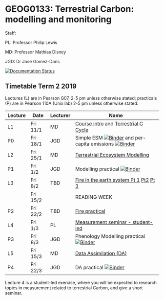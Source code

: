 # GEOG0133: Terrestrial Carbon: modelling and monitoring

Staff:

PL: Professor Philip Lewis

MD: Professor Mathias Disney

JGD: Dr Jose Gomez-Dans

[![Documentation Status](https://readthedocs.com/projects/ucl-eo-geog0133/badge/?version=latest)](https://ucl-eo-geog0133.readthedocs-hosted.com/en/latest/?badge=latest)

## Timetable Term 2 2019

Lectures (L) are in Pearson G07, 2-5 pm unless otherwise stated; practicals (P) are in Pearson 110A (Unix lab) 2-5 pm unless otherwise stated:

|  Lecture |  Date | Lecturer  | Name  | 
|---|---|---|---|
|L1| Fri 11/1| MD |[Course intro](https://moodle-1819.ucl.ac.uk/mod/resource/view.php?id=290310) and [Terrestrial  C Cycle](https://moodle-1819.ucl.ac.uk/mod/resource/view.php?id=290311)|
|P0| Fri 18/1| JGD| Simple ESM [![Binder](https://mybinder.org/badge_logo.svg)](https://mybinder.org/v2/gh/jgomezdans/geog0133-practicals/master?filepath=01-Simple_Earth_System_Model.ipynb) and per-capita emissions [![Binder](https://mybinder.org/badge_logo.svg)](https://mybinder.org/v2/gh/jgomezdans/geog0133-practicals/master?filepath=02-Emissions_Exercise.ipynb)|
|L2| Fri 25/1| MD |[Terrestrial Ecosystem Modelling](https://moodle-1819.ucl.ac.uk/mod/resource/view.php?id=290315)|
|P1| Fri 1/2| JGD |Modelling practical  [![Binder](https://mybinder.org/badge_logo.svg)](https://mybinder.org/v2/gh/jgomezdans/geog0133-practicals/master?filepath=03-Photosynthesis_Modelling_Practical.ipynb) |
|L3| Fri 8/2| TBD |[Fire in the earth system Pt 1](docs/figures/wooster_lecture1_fire_intro.pdf) [Pt2](docs/figures/wooster_lecture2_fire.pdf) [Pt 3](docs/figures/Fires_and_climate.pdf)| 
||Fri 15/2|| READING WEEK |
|P2| Fri 22/2| TBD |[Fire practical](https://github.com/profLewis/Wooster_fire_practical) |
|L4| Fri 1/3 |PL |[Measurement seminar - student-led](https://moodle-1819.ucl.ac.uk/mod/page/view.php?id=290319)|
|P3| Fri 8/3 |JGD | Phenology Modelling practical [![Binder](https://mybinder.org/badge_logo.svg)](https://mybinder.org/v2/gh/jgomezdans/geog0133-practicals/master?filepath=04-Phenology_Modelling_Practical.ipynb) |
|L5| Fri 15/3 |MD |[Data Assimilation (DA)](https://moodle-1819.ucl.ac.uk/mod/resource/view.php?id=290327)|
|P4| Fri 22/3 |JGD | DA practical [![Binder](https://mybinder.org/badge_logo.svg)](https://mybinder.org/v2/gh/jgomezdans/dalec_pf/master?filepath=DA_practical.ipynb) |

Lecture 4 is a student-led exercise, where you will be expected to research topics in measurement related to terrestrial Carbon, and give a short seminar.
